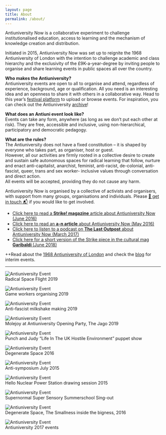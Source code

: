 ```yaml
---
layout: page
title: About
permalink: /about/
---
```

<span class="anti">Antiuniversity Now</span> is a collaborative experiment to challenge institutionalised education, access to learning and the mechanism of knowledge creation and distribution.

Initiated in 2015, <span class="anti">Antiuniversity Now</span> was set up to reignite the 1968 Antiuniversity of London with the intention to challenge academic and class hierarchy and the exclusivity of the £9K-a-year-degree by inviting people to organise and share learning events in public spaces all over the country.

**Who makes the Antiuniversity?**<br/>
Antiuniversity events are open to all to organise and attend, regardless of experience, background, age or qualification. All you need is an interesting idea and an openness to share it with others in a collaborative way. Head to this year’s <a href="https://antiuni-2021.samandreae.com/" target="_blank">festival platform</a> to upload or browse events.
For inspiration, you can check out the Antiuniversity <a href="/archive">archive</a>!

**What does an Antiuni event look like?**<br/>
Events can take any form, anywhere (as long as we don’t put each other at risk). They are free, accessible and inclusive, using non-hierarchical, participatory and democratic pedagogy.

**What are the rules?**<br/>
The Antiuniversity does not have a fixed constitution – it is shaped by everyone who takes part, as organiser, host or guest.<br/>
However, all our activities are firmly rooted in a collective desire to create and sustain safe autonomous spaces for radical learning that follow, nurture and enact anti-capitalist, anarchist, feminist, anti-racist, de-colonial, anti-fascist, queer, trans and sex worker- inclusive values through conversation and direct action.<br/>
All events will be accepted, providing they do not cause any harm.<br/>

<span class="anti">Antiuniversity Now</span> is organised by a collective of activists and organisers, with support from many groups, organisations and individuals. Please <a href="/contact">📮 get in touch 📬</a> if you would like to get involved.

- <a href="http://strikemag.org/antiuniversity-now/" target="_blank">Click here to read a <b>Strike! magazine</b> article about Antiuniversity Now (June 2016)</a>
- <a href="https://www.a-n.co.uk/news/antiuniversity-now-festival-the-idea-is-that-knowledge-is-created-and-shared-by-people?platform=hootsuite" target="_blank" target="_blank">Click here to read an <b>a-n article</b> about Antiuniversity Now (May 2016)</a>
- <a href="https://soundcloud.com/thelastoutpost1/15-the-anti-university-emma?utm_source=soundcloud&utm_campaign=share&utm_medium=twitter" target="_blank">Click here to listen to a podcast on <b>The Last Outpost</b> about Antiuniversity Now (March 2017)</a>
- <a href="http://www.theindependentproject.it/garibaldi-journal/antiuniversity-now-radical-learning-as-direct-action/" target="_blank">Click here for a short version of the Strike piece in the cultural mag <b>Garibaldi </b>(June 2018) </a>

++Read about the <a href="/history">1968 Antiuniversity of London</a> and check the <a href="/blog">blog</a> for interim events.

<hr class="dotted">

![Antiuniversity Event](/assets/images/about/about-event-11.png)<br /><span class="caption">Radical Space Flight 2019</span>

![Antiuniversity Event](/assets/images/about/about-event-1.png)<br /><span class="caption">Game workers organising 2019</span>

![Antiuniversity Event](/assets/images/about/about-event-3.png)<br /><span class="caption">Anti-fascist milkshake making 2019</span>

![Antiuniversity Event](/assets/images/about/about-event-4.png)<br /><span class="caption">Molejoy at Antiuniversity Opening Party, The Jago 2019</span>

![Antiuniversity Event](/assets/images/about/about-event-2.png)<br /><span class="caption">Punch and Judy “Life In The UK Hostile Environment” puppet show</span>

![Antiuniversity Event](/assets/images/about/about-event-10.png)<br /><span class="caption">Degenerate Space 2016</span>

![Antiuniversity Event](/assets/images/about/about-event-5.png)<br /><span class="caption">Anti-symposium July 2015</span>

![Antiuniversity Event](/assets/images/about/about-event-6.png)<br /><span class="caption">Hello Nuclear Power Station drawing session 2015</span>

![Antiuniversity Event](/assets/images/about/about-event-7.png)<br /><span class="caption">Supernormal Super Sensory Summerschool Sing-out</span>

![Antiuniversity Event](/assets/images/about/about-event-8.png)<br /><span class="caption">Degenerate Space, The Smallness inside the bigness, 2016</span>

![Antiuniversity Event](/assets/images/about/about-event-9.png)<br /><span class="caption">Antiuniversity 2017 events</span>

